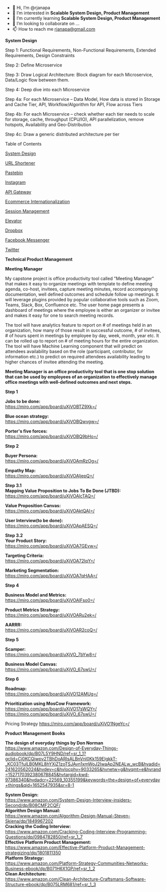 - 👋 Hi, I’m @rjanapa
- 👀 I’m interested in <b>Scalable System Design, Product Management</b>
- 🌱 I’m currently learning <b>Scalable System Design, Product Management</b>
- 💞️ I’m looking to collaborate on ...
- 📫 How to reach me rjanapa@gmail.com

<!---
rjanapa/rjanapa is a ✨ special ✨ repository because its `README.md` (this file) appears on your GitHub profile.
You can click the Preview link to take a look at your changes.
--->

<b>System Design</b></br>

Step 1:  Functional Requirements, Non-Functional Requirements, Extended Requirements, Design Constraints

Step 2: Define Microservice

Step 3: Draw Logical Architecture: Block diagram for each Microservice, Data/Logic flow between them.

Step 4: Deep dive into each Microservice

Step 4a: For each Microservice – Data Model, How data is stored in Storage and Cache Tier, API, Workflow/Algorithm for API, Flow across Tiers

Step 4b: For each Microservice – check whether each tier needs to scale for storage, cache, throughput (CPU/IO), API parallelization, remove hotspots, Availability and Geo-Distribution

Step 4c: Draw a generic distributed architecture per tier

Table of Contents</br>

[System Design](https://github.com/rjanapa/rjanapa/blob/main/SystemDesign.md)

[URL Shortener](https://github.com/rjanapa/rjanapa/blob/main/URLShortener.md)

[Pastebin](https://github.com/rjanapa/rjanapa/blob/main/URLShortener.md)

[Instagram](https://github.com/rjanapa/rjanapa/blob/main/Instagram.md)

[API Gateway](https://github.com/rjanapa/rjanapa/blob/main/APIGateway.md)

[Ecommerce Internationalization](https://github.com/rjanapa/rjanapa/blob/main/Ecommerce-Internationalization.md)

[Session Management](https://github.com/rjanapa/rjanapa/blob/main/SessionManagement.md)

[Elevator](https://github.com/rjanapa/rjanapa/blob/main/DesignElevator.md)

[Dropbox](https://github.com/rjanapa/rjanapa/blob/main/Dropbox.md)

[Facebook Messenger](https://github.com/rjanapa/rjanapa/blob/main/Facebook%20Messenger.md)

[Twitter](https://github.com/rjanapa/rjanapa/blob/main/Twitter.md)

<b>Technical Product Management </b></br>

<b>Meeting Manager</b></br>

My capstone project is office productivity tool called "Meeting Manager" that makes it easy to organize meetings with template to define meeting agenda, co-host, invitees, capture meeting minutes, record accompanying documentation, well defined outcomes and schedule follow up meetings. It will leverage plugins provided by popular collaborative tools such as Zoom, Teams, Slack, Box, Confluence etc. The user home page presents a dashboard of meetings where the employee is either an organizer or invitee and makes it easy for one to search meeting records.  

The tool will have analytics feature to report on # of meetings held in an organization, how many of those result in successful outcome, # of invitees, # of hours spent in meetings by employee by day, week, month, year etc. It can be rolled up to report on # of meeting hours for the entire organization. The tool will have Machine Learning component that will predict on attendees availability based on the role (participant, contributor, for information etc.) to predict on required attendees availability leading to higher chances of invitee attending the meeting. 

<b>Meeting Manager is an office productivity tool that is one stop solution that can be used by employees of an organization to effectively manage office meetings with well-defined outcomes and next steps.</b></br>

<b>Step 1</b></br>

<b>Jobs to be done:</b></br>
https://miro.com/app/board/uXjVOBTZ9Xk=/

<b>Blue ocean strategy:</b></br>
https://miro.com/app/board/uXjVOBQwvgw=/

<b>Porter's five forces:</b></br>
https://miro.com/app/board/uXjVOBQ9bHo=/

<b>Step 2</b></br>

<b>Buyer Persona:</b></br>
https://miro.com/app/board/uXjVOAmRzOg=/

<b>Empathy Map:</b></br>
https://miro.com/app/board/uXjVOAljepQ=/

<b>Step 3.1</b></br>
<b>Mapping Value Proposition to Jobs To Be Done (JTBD):</b></br>
https://miro.com/app/board/uXjVOAlcTAQ=/

<b>Value Proposition Canvas:</b></br>
https://miro.com/app/board/uXjVOAktQAI=/

<b>User Interview(to be done):</b></br>
https://miro.com/app/board/uXjVOApAESQ=/

<b>Step 3.2</b></br>
<b>Your Product Story:</b></br>
https://miro.com/app/board/uXjVOA7GEvw=/

<b>Targeting Criteria:</b></br>
https://miro.com/app/board/uXjVOA72lqY=/

<b>Marketing Segmentation:</b></br>
https://miro.com/app/board/uXjVOA7qHAA=/

<b>Step 4</b></br>

<b>Business Model and Metrics:</b></br>
https://miro.com/app/board/uXjVOAlFso0=/

<b>Product Metrics Strategy:</b></br>
https://miro.com/app/board/uXjVOARu2ek=/

<b>AARRR:</b></br>
https://miro.com/app/board/uXjVOAR2coQ=/

<b>Step 5</b></br>

<b>Scamper:</b></br>
https://miro.com/app/board/uXjVO_7bYw8=/

<b>Business Model Canvas:</b></br>
https://miro.com/app/board/uXjVO_67swU=/

<b>Step 6</b></br>

<b>Roadmap:</b></br>
https://miro.com/app/board/uXjVO12AMUg=/

<b>Prioritization using MosCow Framework:</b></br>
https://miro.com/app/board/uXjVO17sWQY=/
https://miro.com/app/board/uXjVO_67swU=/

Pricing Strategy
https://miro.com/app/board/uXjVO1NgeYc=/

<b>Product Management Books</b></br>

<b>The design of everyday things by Don Norman</b></br>
https://www.amazon.com/Design-of-Everyday-Things-audiobook/dp/B07L5Y9HND/ref=sr_1_1?gclid=Cj0KCQjwpv2TBhDoARIsALBnVnl0Kk159EIgkkT-_KC03TfulLB0MKL8hYXiZ1zoTSJAvn1xmWoJ2IwaAp2NEALw_wcB&hvadid=241620562024&hvdev=c&hvlocphy=9033265&hvnetw=g&hvqmt=e&hvrand=1527170392380678845&hvtargid=kwd-97386340&hydadcr=22569_10355199&keywords=the+design+of+everyday+things&qid=1652547935&sr=8-1

<b>System Design:</b></br> https://www.amazon.com/System-Design-Interview-insiders-Second/dp/B08CMF2CQF/</br>
<b>Algorithm Design Manual:</b></br> https://www.amazon.com/Algorithm-Design-Manual-Steven-Skiena/dp/1849967202</br>
<b>Cracking the Coding Interview:</b></br> https://www.amazon.com/Cracking-Coding-Interview-Programming-Questions/dp/0984782850/ref=sr_1_7</br>
<b>Effective Platform Product Management:</b></br> https://www.amazon.com/Effective-Platform-Product-Management-strategizing/dp/1801811350</br>
<b>Platform Strategy:</b></br> https://www.amazon.com/Platform-Strategy-Communities-Networks-Business-ebook/dp/B071H6X1GP/ref=sr_1_2</br>
<b>Clean Architecture:</b></br> https://www.amazon.com/Clean-Architecture-Craftsmans-Software-Structure-ebook/dp/B075LRM681/ref=sr_1_3</br>
